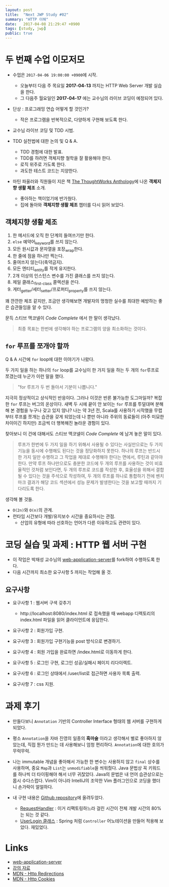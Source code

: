 ```yaml
---
layout: post
title:  "Next JWP Study #02"
summary: "HTTP 이해"
date:   2017-04-08 21:29:47 +0900
tags: [study, jwp]
public: true
---
```


# 두 번째 수업 이모저모

* 수업은 `2017-04-06 19:00:00 +0900`에 시작.
    * 오늘부터 다음 주 목요일 **2017-04-13** 까지는 HTTP Web Server 개발 실습을 한다.
    * 그 다음주 월요일인 **2017-04-17** 에는 교수님의 라이브 코딩이 예정되어 있다.

* 단상 : 프로그래밍 연습 어떻게 할 것인가?
    * 작은 프로그램을 반복적으로, 다양하게 구현해 보도록 한다.

* 교수님 라이브 코딩 및 TDD 시범.

* TDD 실천법에 대한 논의 및 Q & A.
    * TDD 경험에 대한 발표.
    * TDD를 하려면 객체지향 철학을 잘 활용해야 한다.
    * 로직 위주로 가도록 한다.
    * 과도한 테스트 코드는 지양한다.

* 마틴 파울러와 직원들이 지은 책 [The ThoughtWorks Anthology](http://wikibook.co.kr/thoughtworks-anthology/)에 나온 **객체지향 생활 체조** 소개.
    * 좋아하는 책이었기에 반가웠다.
    * 집에 돌아와 **객체지향 생활 체조** 챕터를 다시 읽어 보았다.

## 객체지향 생활 체조
1. 한 메서드에 오직 한 단계의 들여쓰기만 한다.
1. `else` 예약어<sub>keyword</sub>를 쓰지 않는다.
1. 모든 원시값과 문자열을 포장<sub>wrap</sub>한다.
1. 한 줄에 점을 하나만 찍는다.
1. 줄여쓰지 않는다(축약금지).
1. 모든 엔티티<sub>entity</sub>를 작게 유지한다.
1. 2개 이상의 인스턴스 변수를 가진 클래스를 쓰지 않는다.
1. 제일 클래스<sub>first-class</sub> 콜렉션을 쓴다.
1. 게터<sub>getter</sub>/세터<sub>setter</sub>/프로퍼티<sub>property</sub>를 쓰지 않는다.

꽤 깐깐한 체조 같지만, 조금만 생각해보면 개발자의 멍청한 실수를 최대한 예방하는 좋은 습관들임을 알 수 있다.

문득 스티브 맥코넬이 *Code Complete* 에서 한 말이 생각났다.

> 최종 목표는 한번에 생각해야 하는 프로그램의 양을 최소화하는 것이다.

## `for` 루프를 쪼개야 할까
Q & A 시간에 `for` loop에 대한 이야기가 나왔다.

두 가지 일을 하는 하나의 `for` loop를 교수님이 한 가지 일을 하는 두 개의 `for`루프로 쪼갰는데 누군가 이런 말을 했다.

> "for 루프가 두 번 돌아서 기분이 나쁩니다."

지극히 정상적이고 상식적인 반응이다. 그러나 이것은 반론 불가능한 도그마일까? 복잡한 `for` 루프는 버그의 온상이다. 새벽 두 시에 끝이 안 보이는 `for` 루프를 투덜대며 분해해 본 경험을 누구나 갖고 있지 않나? 나는 약 3년 전, Scala를 사용하기 시작했을 무렵부터 루프를 쪼개는 습관을 갖게 되었는데 나 뿐만 아니라 주위의 동료들이 (아주 미묘한 차이이긴 하지만) 조금씩 더 행복해진 놀라운 경험이 있다.

찾아보니 이 건에 대해서도 스티브 맥코넬이 *Code Complete* 에 남겨 놓은 말이 있다.

> 루프가 한번에 두 가지 일을 하기 위해서 사용될 수 있다는 사실만으로는 두 가지 기능을 동시에 수행해도 된다는 것을 정당화하지 못한다. 하나의 루프는 반드시 한 가지 일만 수행하고 그 작업을 제대로 수행해야 한다는 면에서, 루틴과 같아야 한다. 만약 루프 하나만으로도 충분한 코드에 두 개의 루프를 사용하는 것이 비효율적인 것처럼 보인다면, 두 개의 루프로 코드를 작성한 후, 효율성을 위해서 결합될 수 있다는 것을 주석으로 작성하여, 두 개의 루프를 하나로 통합하기 전에 벤치마크 결과가 해당 코드 섹션에서 성능 문제가 발생한다는 것을 보고할 때까지 기다리도록 한다.

생각해 볼 것들.
* `O(2n)`와 `O(n)`의 관계.
* 런타임 시간보다 개발/유지보수 시간을 중요하시는 관점.
    * 산업의 유형에 따라 선호하는 언어가 다른 이유하고도 관련이 있다.

# 코딩 실습 및 과제 : HTTP 웹 서버 구현

* 이 작업은 박재성 교수님의 [web-application-server](https://github.com/slipp/web-application-server)를 fork하여 수행하도록 한다.
* 다음 시간까지 최소한 요구사항 5 까지는 작업해 올 것.

## 요구사항

* 요구사항 1 : 웹서버 구색 갖추기
    * http://localhost:8080/index.html 로 접속했을 때 webapp 디렉토리의 index.html 파일을 읽어 클라이언트에 응답한다.

* 요구사항 2 : 회원가입 구현.
* 요구사항 3 : 회원가입 구현기능을 post 방식으로 변경하기.
* 요구사항 4 : 회원 가입을 완료하면 /index.html로 이동하게 한다.
* 요구사항 5 : 로그인 구현, 로그인 성공/실패시 페이지 리다이렉트.
* 요구사항 6 : 로그인 상태에서 /user/list로 접근하면 사용자 목록 출력.
* 요구사항 7 : css 지원.

# 과제 후기

* 만들다보니 `Annotation` 기반의 Controller Interface 형태의 웹 서버를 구현하게 되었다.
* 평소 `Annotation`을 자바 진영의 일종의 **흑마술** 이라고 생각해서 별로 좋아하지 않았는데, 직접 뭔가 만드는 데 사용해보니 엄청 편리하다. `Annotation`에 대한 호의가 무럭무럭.
* 나는 immutable 개념을 좋아해서 가능한 한 변수는 사용하지 않고 `final` 상수를 사용하며, 중요 `Map`과 `List`는 `unmodifiable`을 씌워줬다. Java 문법상 꼭 키워드를 하나씩 더 타이핑해야 해서 너무 귀찮았다. Java의 문법은 내 언어 습관상으로는 몹시 수다스럽다. Vim이 아니라 IntelliJ의 조악한 Vim 플러그인으로 코딩을 했더니 손가락이 얼얼하다.

* 내 구현 내용은 [Github repository](https://github.com/johngrib/web-application-server)에 올려두었다.
    * [RequestHandler](https://github.com/johngrib/web-application-server/blob/master/src/main/java/webserver/RequestHandler.java) : 이거 리팩토링하느라 걸린 시간이 전체 개발 시간의 80% 는 되는 것 같다.
    * [UserLogin 클래스](https://github.com/johngrib/web-application-server/blob/master/src/main/java/controller/UserLogin.java) : Spring 처럼 `Controller` 어노테이션을 만들어 적용해 보았다. 재밌었다.

# Links

* [web-application-server](https://github.com/slipp/web-application-server)
* [강의 자료](https://nextstep.camp/courses/-KgDNT4rfavb_BzYLBXr/-Kf9koDWsc8jpIgwbgR5/lessons)
* [MDN - Http Redirections](https://developer.mozilla.org/en-US/docs/Web/HTTP/Redirections)
* [MDN - Http Cookies](https://developer.mozilla.org/en-US/docs/Web/HTTP/Cookies)
